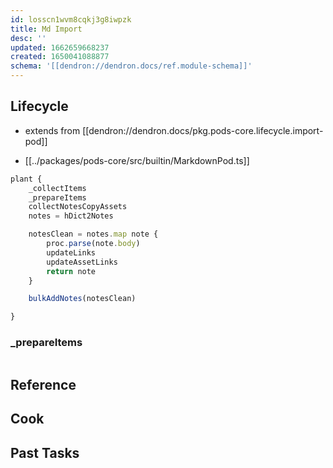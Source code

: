 ```yaml
---
id: losscn1wvm8cqkj3g8iwpzk
title: Md Import
desc: ''
updated: 1662659668237
created: 1650041088877
schema: '[[dendron://dendron.docs/ref.module-schema]]'
---
```


## Lifecycle
- extends from [[dendron://dendron.docs/pkg.pods-core.lifecycle.import-pod]]

- [[../packages/pods-core/src/builtin/MarkdownPod.ts]]

```ts
plant { 
    _collectItems
    _prepareItems
    collectNotesCopyAssets
    notes = hDict2Notes

    notesClean = notes.map note { 
        proc.parse(note.body)
        updateLinks
        updateAssetLinks
        return note
    }

    bulkAddNotes(notesClean)

}
```

### _prepareItems
```ts

```

## Reference

## Cook

## Past Tasks
